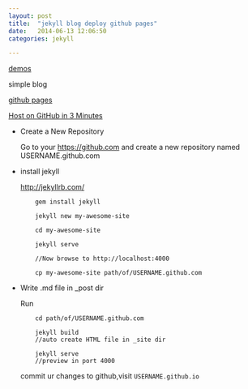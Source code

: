 ```yaml
---
layout: post
title:  "jekyll blog deploy github pages"
date:   2014-06-13 12:06:50
categories: jekyll

---
```

[demos](https://github.com/jekyll/jekyll/wiki/Sites)

simple blog

[github pages](https://pages.github.com/)

[Host on GitHub in 3 Minutes](http://jekyllbootstrap.com/usage/jekyll-quick-start.html?#)


* Create a New Repository

	Go to your https://github.com and create a new repository named USERNAME.github.com


* install jekyll

	http://jekyllrb.com/
	
	```
		gem install jekyll
		
		jekyll new my-awesome-site
		
		cd my-awesome-site
		
		jekyll serve
		
		//Now browse to http://localhost:4000
		
		cp my-awesome-site path/of/USERNAME.github.com 
	```

* Write .md file in _post dir

	Run 
	
	```
		cd path/of/USERNAME.github.com 
		
		jekyll build
		//auto create HTML file in _site dir 
		
		jekyll serve 
		//preview in port 4000
	```
       
	commit ur changes to github,visit `USERNAME.github.io`

